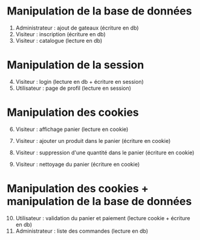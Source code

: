 # Manipulation de la base de données

1. Administrateur : ajout de gateaux (écriture en db)
2. Visiteur : inscription (écriture en db)
3. Visiteur : catalogue (lecture en db)

# Manipulation de la session

4. Visiteur : login (lecture en db + écriture en session)
5. Utilisateur : page de profil (lecture en session)

# Manipulation des cookies

6. Visiteur : affichage panier (lecture en cookie)
7. Visiteur : ajouter un produit dans le panier (écriture en cookie)

8. Visiteur : suppression d'une quantité dans le panier (écriture en cookie)
9. Visiteur : nettoyage du panier (écriture en cookie)

# Manipulation des cookies + manipulation de la base de données

10. Utilisateur : validation du panier et paiement (lecture cookie + écriture en db)
11. Administrateur : liste des commandes (lecture en db)

